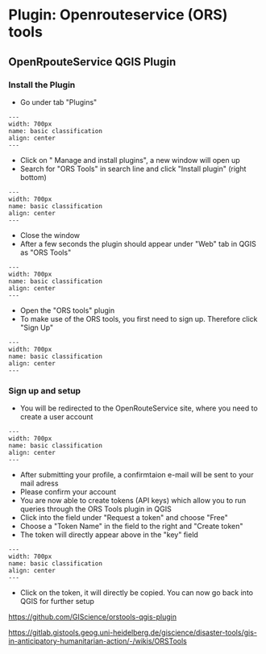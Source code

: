 # Plugin: Openrouteservice (ORS) tools

## OpenRpouteService QGIS Plugin 

### Install the Plugin
-  Go under tab "Plugins"

```{figure} /fig/qgis_plugins.png
---
width: 700px
name: basic classification
align: center
---
```

-  Click on " Manage and install plugins", a new window will open up
-  Search for "ORS Tools" in search line and click "Install plugin" (right bottom)

```{figure} /fig/install_ors.png
---
width: 700px
name: basic classification
align: center
---
```

-  Close the window
-  After a few seconds the plugin should appear under "Web" tab in QGIS as "ORS      Tools"

```{figure} /fig/open_ors.png
---
width: 700px
name: basic classification
align: center
---
```
-  Open the "ORS tools" plugin
-  To make use of the ORS tools, you first need to sign up. Therefore click "Sign    Up"

```{figure} /fig/sign_up_ors_qgis.png
---
width: 700px
name: basic classification
align: center
---
```
### Sign up and setup
-  You will be redirected to the OpenRouteService site, where you need to create     a user account
  
```{figure} /fig/request_api.png
---
width: 700px
name: basic classification
align: center
---
```
-  After submitting your profile, a confirmtaion e-mail will be sent to your mail    adress
-  Please confirm your account
-  You are now able to create tokens (API keys) which allow you to run queries through the ORS Tools plugin in QGIS
-  Click into the field under "Request a token" and choose "Free"
-  Choose a "Token Name" in the field to the right and "Create token"
-  The token will directly appear above in the "key" field

```{figure} /fig/request_token.png
---
width: 700px
name: basic classification
align: center
---
```
-  Click on the token, it will directly be copied. You can now go back into QGIS     for further setup






https://github.com/GIScience/orstools-qgis-plugin

https://gitlab.gistools.geog.uni-heidelberg.de/giscience/disaster-tools/gis-in-anticipatory-humanitarian-action/-/wikis/ORSTools
